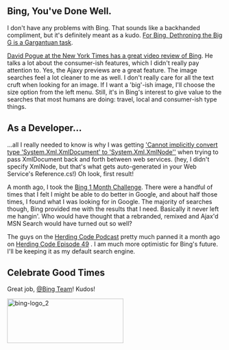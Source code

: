 <!--Title:"Bing: One Month of Success", PublishedOn:"2009-07-10T07:42:22", Intro:"Bing, You've Done Well.   I don't have any problems with Bing. That sounds like a backhanded complim" -->

<span>
  <h2>Bing, You've Done Well.</h2>
  <p> I don't have any problems with Bing. That sounds like a backhanded compliment, but it's definitely meant as a kudo. <a href="http://blog.searchenginewatch.com/090709-160556">For Bing, Dethroning the Big G is a Gargantuan task</a>. </p>
  <p>
    <a href="http://bit.ly/7Ypbk">David Pogue at the New York Times has a great video review of Bing</a>. He talks a lot about the consumer-ish features, which I didn't really pay attention to. Yes, the Ajaxy previews are a great feature. The image searches feel a lot cleaner to me as well. I don't really care for all the text cruft when looking for an image. If I want a 'big'-ish image, I'll choose the size option from the left menu. Still, it's in Bing's interest to give value to the searches that most humans are doing: travel, local and consumer-ish type things.</p>
  <h2>As a Developer...</h2>
  <p>...all I really needed to know is why I was getting <a href="http://www.bing.com/search?q=Cannot+implicitly+convert+type+%27System.Xml.XmlDocument%27+to+%27System.Xml.XmlNode">'Cannot implicitly convert type 'System.Xml.XmlDocument' to 'System.Xml.XmlNode''</a> when trying to pass XmlDocument back and forth between web services. (hey, I didn't specify XmlNode, but that's what gets auto-generated in your Web Service's  Reference.cs!) Oh look, first result!</p>
  <p>A month ago, I took the <a href="http://devtxt.com/blog/post/Bing-Switchover-One-Month-or-More.aspx">Bing 1 Month Challenge</a>. There were a handful of times that I felt I might be able to do better in Google, and about half those times, I found what I was looking for in Google. The majority of searches though, Bing provided me with the results that I need. Basically it never left me hangin'. Who would have thought that a rebranded, remixed and Ajax'd MSN Search would have turned out so well?</p>
  <p>The guys on the <a href="http://herdingcode.com/">Herding Code Podcast</a> pretty much panned it a month ago on <a href="http://herdingcode.com/?p=186">Herding Code Episode 49</a> . I am much more optimistic for Bing's future. I'll be keeping it as my default search engine.</p>
  <h2>Celebrate Good Times</h2>
  <p>Great job, <a href="mailto:B@Bing Team">@Bing Team</a>! Kudos!</p>
  <p>
    <a href="http://bing.com">
      <img style="border-bottom: 0px; border-left: 0px; display: inline; border-top: 0px; border-right: 0px" title="bing-logo_2" border="0" alt="bing-logo_2" src="http://devtxt.com/blog/blogimg/BingOneMonthofSuccess_12CD8/binglogo_2.jpg" width="271" height="104" />
    </a>
  </p>
</span>